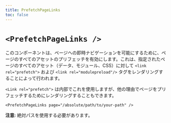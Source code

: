 ```yaml
---
title: PrefetchPageLinks
toc: false
---
```


# `<PrefetchPageLinks />`

このコンポーネントは、ページへの即時ナビゲーションを可能にするために、ページのすべてのアセットのプリフェッチを有効にします。これは、指定されたページのすべてのアセット（データ、モジュール、CSS）に対して `<link rel="prefetch">` および `<link rel="modulepreload"/>` タグをレンダリングすることによって行われます。

`<Link rel="prefetch">` は内部でこれを使用しますが、他の理由でページをプリフェッチするためにレンダリングすることもできます。

```tsx
<PrefetchPageLinks page="/absolute/path/to/your-path" />
```

**注意:** 絶対パスを使用する必要があります。
